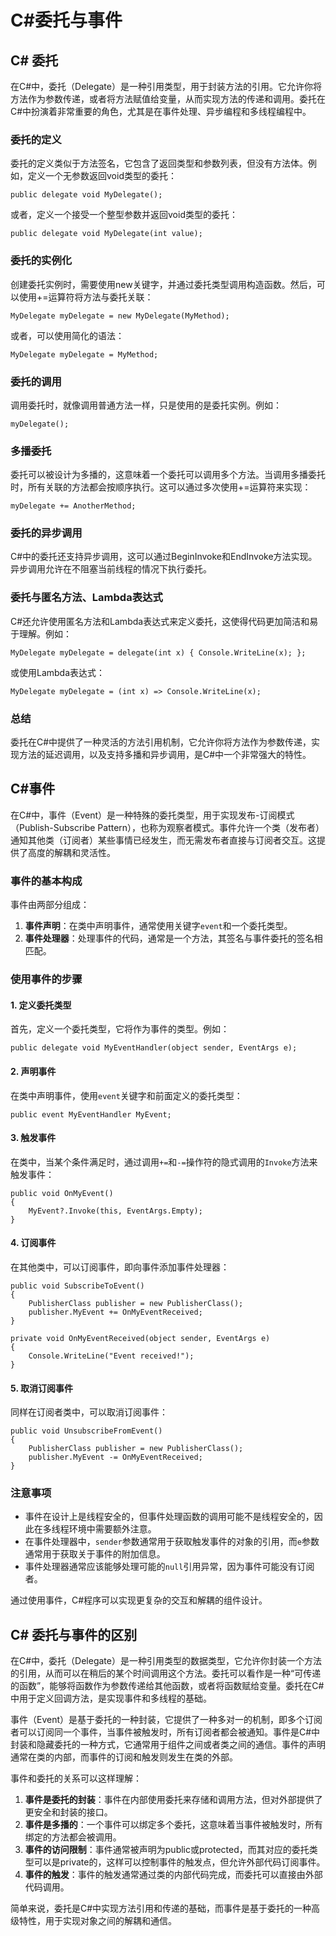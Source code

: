 # C#委托与事件

## C# 委托

在C#中，委托（Delegate）是一种引用类型，用于封装方法的引用。它允许你将方法作为参数传递，或者将方法赋值给变量，从而实现方法的传递和调用。委托在C#中扮演着非常重要的角色，尤其是在事件处理、异步编程和多线程编程中。

### 委托的定义

委托的定义类似于方法签名，它包含了返回类型和参数列表，但没有方法体。例如，定义一个无参数返回void类型的委托：

```
public delegate void MyDelegate();
```

或者，定义一个接受一个整型参数并返回void类型的委托：

```
public delegate void MyDelegate(int value);
```

### 委托的实例化

创建委托实例时，需要使用new关键字，并通过委托类型调用构造函数。然后，可以使用+=运算符将方法与委托关联：

```
MyDelegate myDelegate = new MyDelegate(MyMethod);
```

或者，可以使用简化的语法：

```
MyDelegate myDelegate = MyMethod;
```

### 委托的调用

调用委托时，就像调用普通方法一样，只是使用的是委托实例。例如：

```
myDelegate();
```

### 多播委托

委托可以被设计为多播的，这意味着一个委托可以调用多个方法。当调用多播委托时，所有关联的方法都会按顺序执行。这可以通过多次使用+=运算符来实现：

```
myDelegate += AnotherMethod;
```

### 委托的异步调用

C#中的委托还支持异步调用，这可以通过BeginInvoke和EndInvoke方法实现。异步调用允许在不阻塞当前线程的情况下执行委托。

### 委托与匿名方法、Lambda表达式

C#还允许使用匿名方法和Lambda表达式来定义委托，这使得代码更加简洁和易于理解。例如：

```
MyDelegate myDelegate = delegate(int x) { Console.WriteLine(x); };
```

或使用Lambda表达式：

```
MyDelegate myDelegate = (int x) => Console.WriteLine(x);
```

### 总结

委托在C#中提供了一种灵活的方法引用机制，它允许你将方法作为参数传递，实现方法的延迟调用，以及支持多播和异步调用，是C#中一个非常强大的特性。

## C#事件

在C#中，事件（Event）是一种特殊的委托类型，用于实现发布-订阅模式（Publish-Subscribe Pattern），也称为观察者模式。事件允许一个类（发布者）通知其他类（订阅者）某些事情已经发生，而无需发布者直接与订阅者交互。这提供了高度的解耦和灵活性。

### 事件的基本构成

事件由两部分组成：

1. **事件声明**：在类中声明事件，通常使用关键字`event`和一个委托类型。
2. **事件处理器**：处理事件的代码，通常是一个方法，其签名与事件委托的签名相匹配。

### 使用事件的步骤

#### 1. 定义委托类型

首先，定义一个委托类型，它将作为事件的类型。例如：

```
public delegate void MyEventHandler(object sender, EventArgs e);
```

#### 2. 声明事件

在类中声明事件，使用`event`关键字和前面定义的委托类型：

```
public event MyEventHandler MyEvent;
```

#### 3. 触发事件

在类中，当某个条件满足时，通过调用`+=`和`-=`操作符的隐式调用的`Invoke`方法来触发事件：

```
public void OnMyEvent()
{
    MyEvent?.Invoke(this, EventArgs.Empty);
}
```

#### 4. 订阅事件

在其他类中，可以订阅事件，即向事件添加事件处理器：

```
public void SubscribeToEvent()
{
    PublisherClass publisher = new PublisherClass();
    publisher.MyEvent += OnMyEventReceived;
}

private void OnMyEventReceived(object sender, EventArgs e)
{
    Console.WriteLine("Event received!");
}
```

#### 5. 取消订阅事件

同样在订阅者类中，可以取消订阅事件：

```
public void UnsubscribeFromEvent()
{
    PublisherClass publisher = new PublisherClass();
    publisher.MyEvent -= OnMyEventReceived;
}
```

### 注意事项

- 事件在设计上是线程安全的，但事件处理函数的调用可能不是线程安全的，因此在多线程环境中需要额外注意。
- 在事件处理器中，`sender`参数通常用于获取触发事件的对象的引用，而`e`参数通常用于获取关于事件的附加信息。
- 事件处理器通常应该能够处理可能的`null`引用异常，因为事件可能没有订阅者。

通过使用事件，C#程序可以实现更复杂的交互和解耦的组件设计。

## C# 委托与事件的区别

在C#中，委托（Delegate）是一种引用类型的数据类型，它允许你封装一个方法的引用，从而可以在稍后的某个时间调用这个方法。委托可以看作是一种“可传递的函数”，能够将函数作为参数传递给其他函数，或者将函数赋给变量。委托在C#中用于定义回调方法，是实现事件和多线程的基础。

事件（Event）是基于委托的一种封装，它提供了一种多对一的机制，即多个订阅者可以订阅同一个事件，当事件被触发时，所有订阅者都会被通知。事件是C#中封装和隐藏委托的一种方式，它通常用于组件之间或者类之间的通信。事件的声明通常在类的内部，而事件的订阅和触发则发生在类的外部。

事件和委托的关系可以这样理解：

1. **事件是委托的封装**：事件在内部使用委托来存储和调用方法，但对外部提供了更安全和封装的接口。
2. **事件是多播的**：一个事件可以绑定多个委托，这意味着当事件被触发时，所有绑定的方法都会被调用。
3. **事件的访问限制**：事件通常被声明为public或protected，而其对应的委托类型可以是private的，这样可以控制事件的触发点，但允许外部代码订阅事件。
4. **事件的触发**：事件的触发通常通过类的内部代码完成，而委托可以直接由外部代码调用。

简单来说，委托是C#中实现方法引用和传递的基础，而事件是基于委托的一种高级特性，用于实现对象之间的解耦和通信。